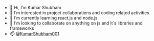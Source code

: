 - 👋 Hi, I’m Kumar Shubham
- 👀 I’m interested in project collaborations and coding related activities
- 🌱 I’m currently learning react.js and node.js
- 💞️ I’m looking to collaborate on anything on js and it`s libraries and frameworks
- 📫 [@KumarShubham001](http://www.kumarshubham.in/)
